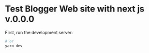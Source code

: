 # Test Blogger Web site with next js v.0.0.0

First, run the development server:

```bash
# or
yarn dev
```
